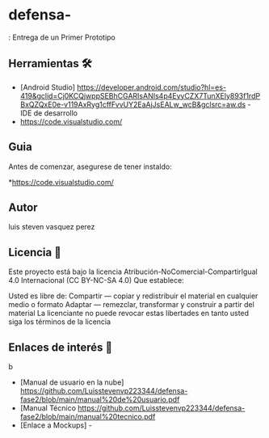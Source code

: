 # defensa-     
: Entrega de un Primer Prototipo


## Herramientas 🛠️

* [Android Studio] https://developer.android.com/studio?hl=es-419&gclid=Cj0KCQjwppSEBhCGARIsANIs4p4EyyCZX7TunXEly893f1rdPBxQZQxE0e-v119AxRyg1cffFvvUY2EaAjJsEALw_wcB&gclsrc=aw.ds - IDE de desarrollo
* https://code.visualstudio.com/

## Guia 

Antes de comenzar, asegurese de tener instaldo:

*https://code.visualstudio.com/

## Autor

luis steven vasquez perez

## Licencia 📄

Este proyecto está bajo la licencia Atribución-NoComercial-CompartirIgual 4.0 Internacional (CC BY-NC-SA 4.0)
Que establece:

Usted es libre de:
Compartir — copiar y redistribuir el material en cualquier medio o formato
Adaptar — remezclar, transformar y construir a partir del material
La licenciante no puede revocar estas libertades en tanto usted siga los términos de la licencia

## Enlaces de interés 👀
b

* [Manual de usuario en la nube] https://github.com/Luisstevenvp223344/defensa-fase2/blob/main/manual%20de%20usuario.pdf
* [Manual Técnico https://github.com/Luisstevenvp223344/defensa-fase2/blob/main/manual%20tecnico.pdf
* [Enlace a Mockups] - 



